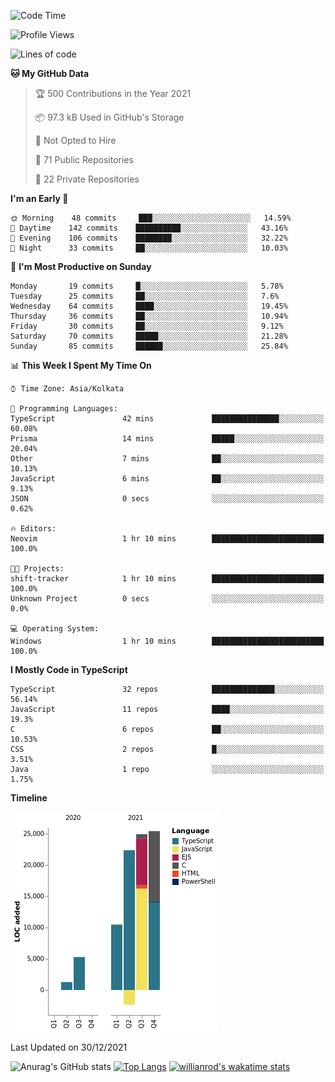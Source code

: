 <!--START_SECTION:waka-->
![Code Time](http://img.shields.io/badge/Code%20Time-101%20hrs%2026%20mins-blue)

![Profile Views](http://img.shields.io/badge/Profile%20Views-5-blue)

![Lines of code](https://img.shields.io/badge/From%20Hello%20World%20I%27ve%20Written-87%20Thousand%20lines%20of%20code-blue)

**🐱 My GitHub Data** 

> 🏆 500 Contributions in the Year 2021
 > 
> 📦 97.3 kB Used in GitHub's Storage 
 > 
> 🚫 Not Opted to Hire
 > 
> 📜 71 Public Repositories 
 > 
> 🔑 22 Private Repositories  
 > 
**I'm an Early 🐤** 

```text
🌞 Morning    48 commits     ███░░░░░░░░░░░░░░░░░░░░░░   14.59% 
🌆 Daytime    142 commits    ██████████░░░░░░░░░░░░░░░   43.16% 
🌃 Evening    106 commits    ████████░░░░░░░░░░░░░░░░░   32.22% 
🌙 Night      33 commits     ██░░░░░░░░░░░░░░░░░░░░░░░   10.03%

```
📅 **I'm Most Productive on Sunday** 

```text
Monday       19 commits     █░░░░░░░░░░░░░░░░░░░░░░░░   5.78% 
Tuesday      25 commits     ██░░░░░░░░░░░░░░░░░░░░░░░   7.6% 
Wednesday    64 commits     ████░░░░░░░░░░░░░░░░░░░░░   19.45% 
Thursday     36 commits     ██░░░░░░░░░░░░░░░░░░░░░░░   10.94% 
Friday       30 commits     ██░░░░░░░░░░░░░░░░░░░░░░░   9.12% 
Saturday     70 commits     █████░░░░░░░░░░░░░░░░░░░░   21.28% 
Sunday       85 commits     ██████░░░░░░░░░░░░░░░░░░░   25.84%

```


📊 **This Week I Spent My Time On** 

```text
⌚︎ Time Zone: Asia/Kolkata

💬 Programming Languages: 
TypeScript               42 mins             ███████████████░░░░░░░░░░   60.08% 
Prisma                   14 mins             █████░░░░░░░░░░░░░░░░░░░░   20.04% 
Other                    7 mins              ██░░░░░░░░░░░░░░░░░░░░░░░   10.13% 
JavaScript               6 mins              ██░░░░░░░░░░░░░░░░░░░░░░░   9.13% 
JSON                     0 secs              ░░░░░░░░░░░░░░░░░░░░░░░░░   0.62%

🔥 Editors: 
Neovim                   1 hr 10 mins        █████████████████████████   100.0%

🐱‍💻 Projects: 
shift-tracker            1 hr 10 mins        █████████████████████████   100.0% 
Unknown Project          0 secs              ░░░░░░░░░░░░░░░░░░░░░░░░░   0.0%

💻 Operating System: 
Windows                  1 hr 10 mins        █████████████████████████   100.0%

```

**I Mostly Code in TypeScript** 

```text
TypeScript               32 repos            ██████████████░░░░░░░░░░░   56.14% 
JavaScript               11 repos            ████░░░░░░░░░░░░░░░░░░░░░   19.3% 
C                        6 repos             ██░░░░░░░░░░░░░░░░░░░░░░░   10.53% 
CSS                      2 repos             █░░░░░░░░░░░░░░░░░░░░░░░░   3.51% 
Java                     1 repo              ░░░░░░░░░░░░░░░░░░░░░░░░░   1.75%

```


**Timeline**

![Chart not found](https://raw.githubusercontent.com/wise-introvert/wise-introvert/master/charts/bar_graph.png) 


 Last Updated on 30/12/2021
<!--END_SECTION:waka-->

![Anurag's GitHub stats](https://github-readme-stats.vercel.app/api?username=wise-introvert&count_private=true&show_icons=true)
[![Top Langs](https://github-readme-stats.vercel.app/api/top-langs/?username=wise-introvert&langs_count=10)](https://github.com/anuraghazra/github-readme-stats)
[![willianrod's wakatime stats](https://github-readme-stats.vercel.app/api/wakatime?username=wiseintrovert)](https://github.com/anuraghazra/github-readme-stats)
